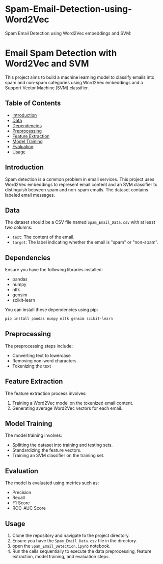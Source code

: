 # Spam-Email-Detection-using-Word2Vec
 Spam Email Detection using Word2Vec embeddings and SVM:





# Email Spam Detection with Word2Vec and SVM

This project aims to build a machine learning model to classify emails into spam and non-spam categories using Word2Vec embeddings and a Support Vector Machine (SVM) classifier.

## Table of Contents
- [Introduction](#introduction)
- [Data](#data)
- [Dependencies](#dependencies)
- [Preprocessing](#preprocessing)
- [Feature Extraction](#feature-extraction)
- [Model Training](#model-training)
- [Evaluation](#evaluation)
- [Usage](#usage)


## Introduction
Spam detection is a common problem in email services. This project uses Word2Vec embeddings to represent email content and an SVM classifier to distinguish between spam and non-spam emails. The dataset contains labeled email messages.

## Data
The dataset should be a CSV file named `Spam_Email_Data.csv` with at least two columns:
- `text`: The content of the email.
- `target`: The label indicating whether the email is "spam" or "non-spam".

## Dependencies
Ensure you have the following libraries installed:
- pandas
- numpy
- nltk
- gensim
- scikit-learn

You can install these dependencies using pip:
```bash
pip install pandas numpy nltk gensim scikit-learn
```

## Preprocessing
The preprocessing steps include:
- Converting text to lowercase
- Removing non-word characters
- Tokenizing the text

## Feature Extraction
The feature extraction process involves:
1. Training a Word2Vec model on the tokenized email content.
2. Generating average Word2Vec vectors for each email.

## Model Training
The model training involves:
- Splitting the dataset into training and testing sets.
- Standardizing the feature vectors.
- Training an SVM classifier on the training set.

## Evaluation
The model is evaluated using metrics such as:
- Precision
- Recall
- F1 Score
- ROC-AUC Score

## Usage
1. Clone the repository and navigate to the project directory.
2. Ensure you have the `Spam_Email_Data.csv` file in the directory.
3. open the `Spam_Email_Detection.ipynb` notebook.
4. Run the cells sequentially to execute the data preprocessing, feature extraction, model training, and evaluation steps.

